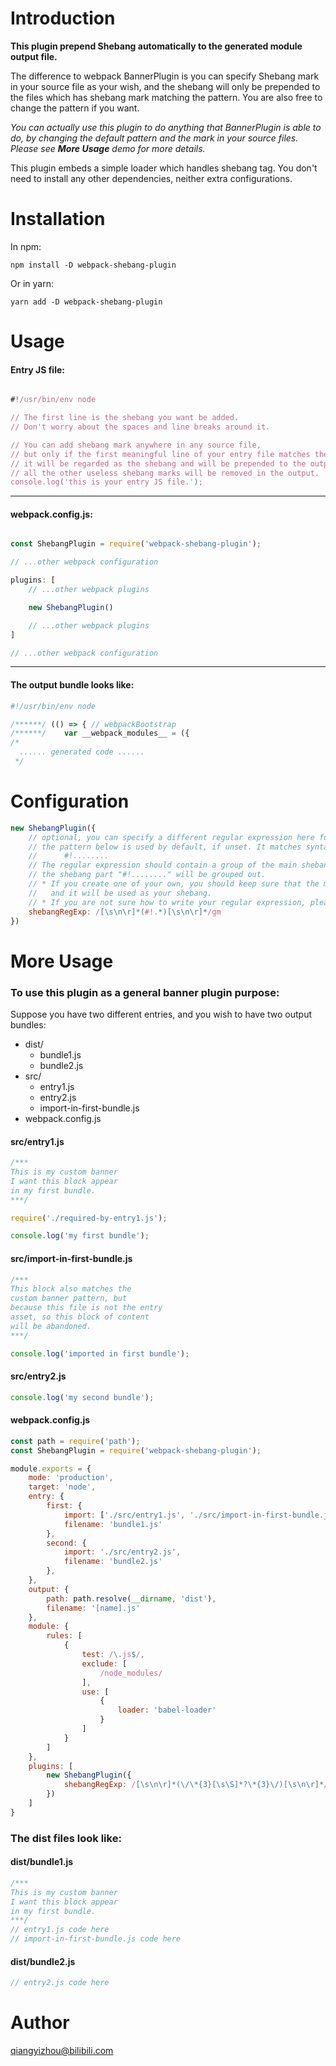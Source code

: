 # Introduction

**This plugin prepend Shebang automatically to the generated module output file.**

The difference to webpack BannerPlugin is you can specify Shebang mark in your source file as your wish, and the shebang will only be prepended to the files which has shebang mark matching the pattern. You are also free to change the pattern if you want.

*You can actually use this plugin to do anything that BannerPlugin is able to do, by changing the default pattern and the mark in your source files. Please see **More Usage** demo for more details.*

This plugin embeds a simple loader which handles shebang tag. You don't need to install any other dependencies, neither extra configurations.

# Installation

In npm:
```
npm install -D webpack-shebang-plugin
```
Or in yarn:
```
yarn add -D webpack-shebang-plugin
```

# Usage

#### Entry JS file:

``` javascript

#!/usr/bin/env node

// The first line is the shebang you want be added.
// Don't worry about the spaces and line breaks around it.

// You can add shebang mark anywhere in any source file,
// but only if the first meaningful line of your entry file matches the pattern,
// it will be regarded as the shebang and will be prepended to the output bundle,
// all the other useless shebang marks will be removed in the output.
console.log('this is your entry JS file.');

```

---

#### webpack.config.js:

``` javascript

const ShebangPlugin = require('webpack-shebang-plugin');

// ...other webpack configuration

plugins: [
    // ...other webpack plugins

    new ShebangPlugin()

    // ...other webpack plugins
]

// ...other webpack configuration
```

---

#### The output bundle looks like:

``` javascript
#!/usr/bin/env node

/******/ (() => { // webpackBootstrap
/******/ 	var __webpack_modules__ = ({
/*
  ...... generated code ......
 */
```

# Configuration

``` javascript
new ShebangPlugin({
    // optional, you can specify a different regular expression here for your own pattern.
    // the pattern below is used by default, if unset. It matches syntax like:
    //      #!........
    // The regular expression should contain a group of the main shebang part as $1, in the above case,
    // the shebang part "#!........" will be grouped out.
    // * If you create one of your own, you should keep sure that the main part will be grouped out as $1,
    //   and it will be used as your shebang.
    // * If you are not sure how to write your regular expression, please just leave it unset.
    shebangRegExp: /[\s\n\r]*(#!.*)[\s\n\r]*/gm
})
```

# More Usage

### To use this plugin as a general banner plugin purpose:

Suppose you have two different entries, and you wish to have two output bundles:

- dist/
    - bundle1.js
    - bundle2.js
- src/
    - entry1.js
    - entry2.js
    - import-in-first-bundle.js
- webpack.config.js

#### src/entry1.js

``` javascript
/***
This is my custom banner
I want this block appear
in my first bundle.
***/

require('./required-by-entry1.js');

console.log('my first bundle');
```

#### src/import-in-first-bundle.js

``` javascript
/***
This block also matches the
custom banner pattern, but
because this file is not the entry
asset, so this block of content
will be abandoned.
***/

console.log('imported in first bundle');
```

#### src/entry2.js

``` javascript
console.log('my second bundle');
```

#### webpack.config.js

``` javascript
const path = require('path');
const ShebangPlugin = require('webpack-shebang-plugin');

module.exports = {
    mode: 'production',
    target: 'node',
    entry: {
        first: {
            import: ['./src/entry1.js', './src/import-in-first-bundle.js'],
            filename: 'bundle1.js'
        },
        second: {
            import: './src/entry2.js',
            filename: 'bundle2.js'
        },
    },
    output: {
        path: path.resolve(__dirname, 'dist'),
        filename: '[name].js'
    },
    module: {
        rules: [
            {
                test: /\.js$/,
                exclude: [
                    /node_modules/
                ],
                use: [
                    {
                        loader: 'babel-loader'
                    }
                ]
            }
        ]
    },
    plugins: [
        new ShebangPlugin({
            shebangRegExp: /[\s\n\r]*(\/\*{3}[\s\S]*?\*{3}\/)[\s\n\r]*/gm
        })
    ]
}
```

### The dist files look like:

#### dist/bundle1.js

``` javascript
/***
This is my custom banner
I want this block appear
in my first bundle.
***/
// entry1.js code here
// import-in-first-bundle.js code here
```

#### dist/bundle2.js

``` javascript
// entry2.js code here
```

# Author

qiangyizhou@bilibili.com
